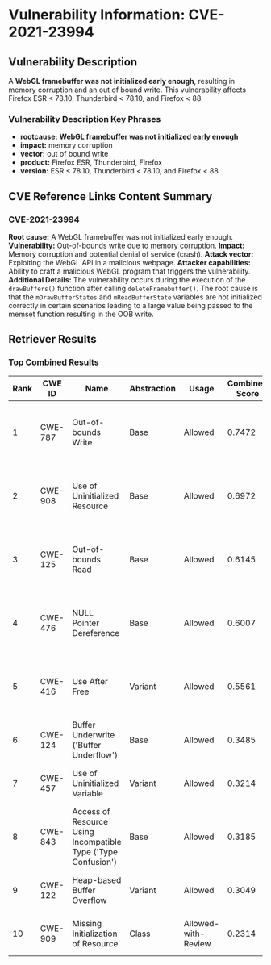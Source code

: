 # Vulnerability Information: CVE-2021-23994

## Vulnerability Description
A **WebGL framebuffer was not initialized early enough**, resulting in memory corruption and an out of bound write. This vulnerability affects Firefox ESR < 78.10, Thunderbird < 78.10, and Firefox < 88.

### Vulnerability Description Key Phrases
- **rootcause:** **WebGL framebuffer was not initialized early enough**
- **impact:** memory corruption
- **vector:** out of bound write
- **product:** Firefox ESR, Thunderbird, Firefox
- **version:** ESR < 78.10, Thunderbird < 78.10, and Firefox < 88

## CVE Reference Links Content Summary
### CVE-2021-23994
**Root cause:** A WebGL framebuffer was not initialized early enough.
**Vulnerability:** Out-of-bounds write due to memory corruption.
**Impact:** Memory corruption and potential denial of service (crash).
**Attack vector:** Exploiting the WebGL API in a malicious webpage.
**Attacker capabilities:** Ability to craft a malicious WebGL program that triggers the vulnerability.
**Additional Details:** The vulnerability occurs during the execution of the `drawBuffers()` function after calling `deleteFramebuffer()`. The root cause is that the `mDrawBufferStates` and `mReadBufferState` variables are not initialized correctly in certain scenarios leading to a large value being passed to the memset function resulting in the OOB write.

## Retriever Results

### Top Combined Results

| Rank | CWE ID | Name | Abstraction | Usage | Combined Score | Retrievers | Individual Scores |
|------|--------|------|-------------|-------|---------------|------------|-------------------|
| 1 | CWE-787 | Out-of-bounds Write | Base | Allowed | 0.7472 | dense, sparse, graph | dense: 0.552, sparse: 0.250, graph: 0.918 |
| 2 | CWE-908 | Use of Uninitialized Resource | Base | Allowed | 0.6972 | dense, sparse, graph | dense: 0.447, sparse: 0.202, graph: 1.000 |
| 3 | CWE-125 | Out-of-bounds Read | Base | Allowed | 0.6145 | dense, sparse, graph | dense: 0.494, sparse: 0.168, graph: 0.759 |
| 4 | CWE-476 | NULL Pointer Dereference | Base | Allowed | 0.6007 | dense, sparse, graph | dense: 0.446, sparse: 0.181, graph: 0.767 |
| 5 | CWE-416 | Use After Free | Variant | Allowed | 0.5561 | dense, sparse, graph | dense: 0.513, sparse: 0.174, graph: 0.688 |
| 6 | CWE-124 | Buffer Underwrite ('Buffer Underflow') | Base | Allowed | 0.3485 | dense, sparse | dense: 0.507, sparse: 0.165 |
| 7 | CWE-457 | Use of Uninitialized Variable | Variant | Allowed | 0.3214 | sparse, graph | sparse: 0.192, graph: 0.667 |
| 8 | CWE-843 | Access of Resource Using Incompatible Type ('Type Confusion') | Base | Allowed | 0.3185 | dense, sparse | dense: 0.451, sparse: 0.162 |
| 9 | CWE-122 | Heap-based Buffer Overflow | Variant | Allowed | 0.3049 | dense, sparse | dense: 0.488, sparse: 0.151 |
| 10 | CWE-909 | Missing Initialization of Resource | Class | Allowed-with-Review | 0.2314 | sparse, graph | sparse: 0.302, graph: 0.619 |

